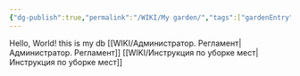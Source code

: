 ```yaml
---
{"dg-publish":true,"permalink":"/WIKI/My garden/","tags":["gardenEntry"]}
---
```


Hello, World!
this is my db
[[WIKI/Администратор. Регламент\|Администратор. Регламент]]
[[WIKI/Инструкция по уборке мест\|Инструкция по уборке мест]]